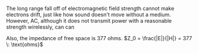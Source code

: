 The long range fall off of electromagnetic field strength cannot make electrons drift, just like how sound doesn't move without a medium. However, AC, although it does not transmit power with a reasonable strength wirelessly, can can 


Also, the impedance of free space is 377 ohms.
$Z_0 = \frac{|E|}{|H|} = 377 \: \text{ohms}$ 